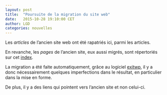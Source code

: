 ```yaml
---
layout: post
title:  "Poursuite de la migration du site web"
date:   2015-10-28 19:10:00 CET
author: LGD
categories: nouvelles
---
```


Les *articles* de l’ancien site web ont été rapatriés ici, parmi les articles.

En revanche, les *pages* de l’ancien site, eux aussi migrés, sont répertoriés sur cet [index](/wpimport.html).

La migration a été faite automatiquement, grâce au logiciel [exitwp](https://github.com/thomasf/exitwp), il y a donc nécessairement quelques imperfections dans le résultat, en particulier dans la mise en forme.

De plus, il y a des liens qui pointent vers l’ancien site et non celui-ci.
